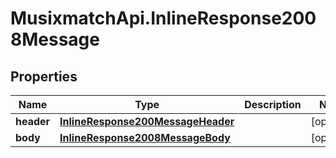 # MusixmatchApi.InlineResponse2008Message

## Properties
Name | Type | Description | Notes
------------ | ------------- | ------------- | -------------
**header** | [**InlineResponse200MessageHeader**](InlineResponse200MessageHeader.md) |  | [optional] 
**body** | [**InlineResponse2008MessageBody**](InlineResponse2008MessageBody.md) |  | [optional] 



